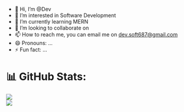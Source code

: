 - 👋 Hi, I’m @Dev
- 👀 I’m interested in Software Development
- 🌱 I’m currently learning MERN
- 💞️ I’m looking to collaborate on 
- 📫 How to reach me, you can email me on dev.soft687@gmail.com
- 😄 Pronouns: ...
- ⚡ Fun fact: ...

# 📊 GitHub Stats:

![](https://github-readme-stats.vercel.app/api/top-langs/?username=dev-687&theme=blueberry&hide_border=false&include_all_commits=false&count_private=false&layout=compact) <br/>
![](https://github-contributor-stats.vercel.app/api?username=dev-687&limit=5&theme=tokyonight&combine_all_yearly_contributions=true)


<!---
dev-687/dev-687 is a ✨ special ✨ repository because its `README.md` (this file) appears on your GitHub profile.
You can click the Preview link to take a look at your changes.
--->

